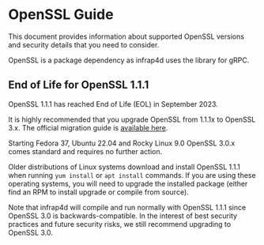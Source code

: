 # OpenSSL Guide

This document provides information about supported OpenSSL versions and
security details that you need to consider.

OpenSSL is a package dependency as infrap4d uses the library for gRPC.

## End of Life for OpenSSL 1.1.1

OpenSSL 1.1.1 has reached End of Life (EOL) in September 2023. 

It is highly recommended that you upgrade OpenSSL from 1.1.1x to OpenSSL 3.x.
The official migration guide is [available here](https://www.openssl.org/docs/man3.0/man7/migration_guide.html).

Starting Fedora 37, Ubuntu 22.04 and Rocky Linux 9.0 OpenSSL 3.0.x comes
standard and requires no further action.

Older distributions of Linux systems download and install OpenSSL 1.1.1 when
running `yum install` or `apt install` commands. If you are using these
operating systems, you will need to upgrade the installed package (either find
an RPM to install upgrade or compile from source).

Note that infrap4d will compile and run normally with OpenSSL 1.1.1 since
OpenSSL 3.0 is backwards-compatible. In the interest of best security practices
and future security risks, we still recommend upgrading to OpenSSL 3.0.
